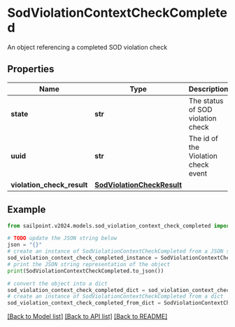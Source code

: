 # SodViolationContextCheckCompleted

An object referencing a completed SOD violation check

## Properties

Name | Type | Description | Notes
------------ | ------------- | ------------- | -------------
**state** | **str** | The status of SOD violation check | [optional] 
**uuid** | **str** | The id of the Violation check event | [optional] 
**violation_check_result** | [**SodViolationCheckResult**](SodViolationCheckResult.md) |  | [optional] 

## Example

```python
from sailpoint.v2024.models.sod_violation_context_check_completed import SodViolationContextCheckCompleted

# TODO update the JSON string below
json = "{}"
# create an instance of SodViolationContextCheckCompleted from a JSON string
sod_violation_context_check_completed_instance = SodViolationContextCheckCompleted.from_json(json)
# print the JSON string representation of the object
print(SodViolationContextCheckCompleted.to_json())

# convert the object into a dict
sod_violation_context_check_completed_dict = sod_violation_context_check_completed_instance.to_dict()
# create an instance of SodViolationContextCheckCompleted from a dict
sod_violation_context_check_completed_from_dict = SodViolationContextCheckCompleted.from_dict(sod_violation_context_check_completed_dict)
```
[[Back to Model list]](../README.md#documentation-for-models) [[Back to API list]](../README.md#documentation-for-api-endpoints) [[Back to README]](../README.md)


